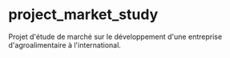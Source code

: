 # project_market_study
Projet d'étude de marché sur le développement d'une entreprise d'agroalimentaire à l'international.
